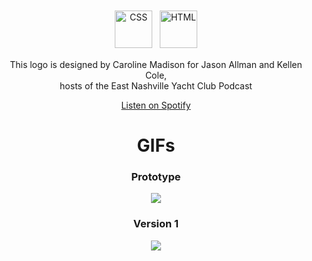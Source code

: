 <p align="center">
  <img src="https://freeiconshop.com/wp-content/uploads/edd/css-flat.png" alt="CSS" height="60" style="vertical-align:top; margin:4px">
  <img src="https://freeiconshop.com/wp-content/uploads/edd/html-flat.png" alt="HTML" height="60" style="vertical-align:top; margin:4px">
</p>

<div align="center">
  <p>This logo is designed by Caroline Madison for Jason Allman and Kellen Cole,<br> 
    hosts of the East Nashville Yacht Club Podcast</p
</div>

[Listen on Spotify](https://open.spotify.com/show/484vPtrm5iFZXDIrGtAu2Y)

  
<div>
  <h1>GIFs</h1>
</div>
  

<div align="center">
  
  <h3>Prototype</h3>
  <img src="https://videoapi-muybridge.vimeocdn.com/animated-thumbnails/image/1c96ac7b-1b3f-40e6-9dc2-f1a203371653.gif?ClientID=vimeo-core-prod&Date=1653143161&Signature=e41cc1e54c97274531eb60ec4217bf07bfac510b" />

  <h3>Version 1</h3>
  <img src="https://videoapi-muybridge.vimeocdn.com/animated-thumbnails/image/ba1ee424-c3c2-4558-81c1-bcfde11cd360.gif?ClientID=vimeo-core-prod&Date=1653602261&Signature=4f21c587ca63673344cd11971459b28cafa13a6a" />
</div>

